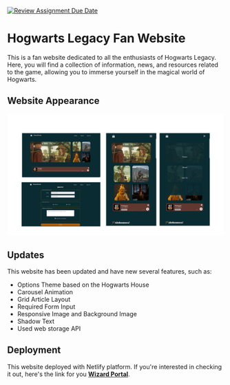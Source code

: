 [![Review Assignment Due Date](https://classroom.github.com/assets/deadline-readme-button-24ddc0f5d75046c5622901739e7c5dd533143b0c8e959d652212380cedb1ea36.svg)](https://classroom.github.com/a/nVsM4ivD)

# **Hogwarts Legacy Fan Website**

This is a fan website dedicated to all the enthusiasts of Hogwarts Legacy. Here, you will find a collection of information, news, and resources related to the game, allowing you to immerse yourself in the magical world of Hogwarts.

## **Website Appearance**
![Web Appearance](/images/webview.png)
## **Updates**
This website has been updated and have new several features, such as:

- Options Theme based on the Hogwarts House
- Carousel Animation
- Grid Article Layout
- Required Form Input
- Responsive Image and Background Image
- Shadow Text
- Used web storage API

## **Deployment**
This website deployed with Netlify platform. If you're interested in checking it out, here's the link for you
**[Wizard Portal](https://w3-sigitwie.netlify.app/)**.

